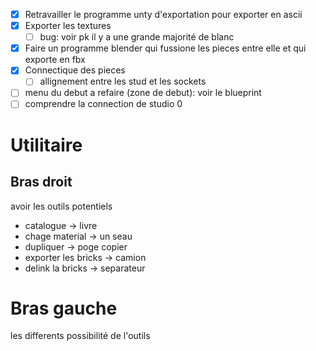 * [X] Retravailler le programme unty d'exportation pour exporter en ascii
* [X] Exporter les textures
  * [ ] bug: voir pk il y a une grande majorité de blanc
* [X] Faire un programme blender qui fussione les pieces entre elle et qui exporte en fbx
* [X] Connectique des pieces
  * [ ] allignement entre les stud et les sockets
* [ ] menu du debut a refaire (zone de debut): voir le blueprint
* [ ] comprendre la connection de studio 0

# Utilitaire

## Bras droit

avoir les outils potentiels

- catalogue -> livre
- chage material -> un seau
- dupliquer -> poge copier
- exporter les bricks -> camion
- delink la bricks -> separateur

# Bras gauche

les differents possibilité de l'outils
